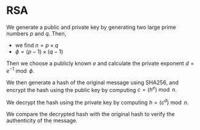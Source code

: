 # RSA

We generate a public and private key by generating two large prime numbers $p$ and $q$. Then,

- we find $n = p \times q$
- $\phi = (p - 1) \times (q - 1)$

Then we choose a publicly known $e$ and calculate the private exponent $d = e^{-1} \bmod{\phi}$.

We then generate a hash of the original message using SHA256, and encrypt the hash using the public key by computing $c = (h^e) \bmod n$.

We decrypt the hash using the private key by computing $h = (c ^ d) \bmod n$.

We compare the decrypted hash with the original hash to verify the authenticity of the message.
